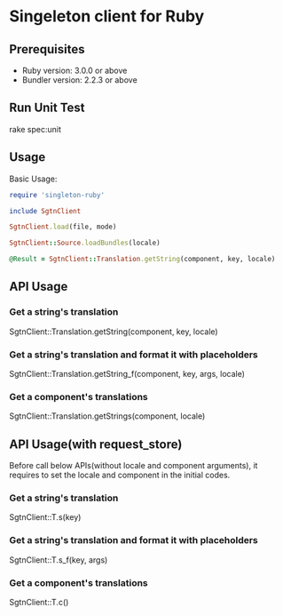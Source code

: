 # Singeleton client for Ruby

## Prerequisites
- Ruby version: 3.0.0 or above
- Bundler version: 2.2.3 or above

## Run Unit Test
rake spec:unit

## Usage

Basic Usage:

```ruby
require 'singleton-ruby'

include SgtnClient

SgtnClient.load(file, mode)

SgtnClient::Source.loadBundles(locale)

@Result = SgtnClient::Translation.getString(component, key, locale)

```
## API Usage

### Get a string's translation
SgtnClient::Translation.getString(component, key, locale)

### Get a string's translation and format it with placeholders
SgtnClient::Translation.getString_f(component, key, args, locale)

### Get a component's translations
SgtnClient::Translation.getStrings(component, locale)


## API Usage(with request_store)

Before call below APIs(without locale and component arguments), it requires to set the locale and component in the initial codes.

### Get a string's translation
SgtnClient::T.s(key)

### Get a string's translation and format it with placeholders
SgtnClient::T.s_f(key, args)

### Get a component's translations
SgtnClient::T.c()





